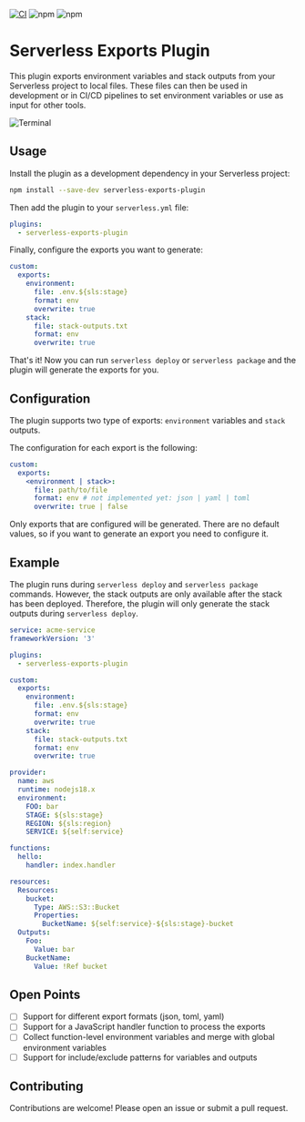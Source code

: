[![CI](https://github.com/zirkelc/serverless-exports-plugin/actions/workflows/ci.yml/badge.svg)](https://github.com/zirkelc/serverless-exports-plugin/actions/workflows/ci.yml)
![npm](https://img.shields.io/npm/v/serverless-exports-plugin)
![npm](https://img.shields.io/npm/dt/serverless-exports-plugin)

# Serverless Exports Plugin
This plugin exports environment variables and stack outputs from your Serverless project to local files.
These files can then be used in development or in CI/CD pipelines to set environment variables or use as input for other tools.

![Terminal](https://github.com/zirkelc/serverless-exports-plugin/assets/950244/9e77e49a-fe43-4457-8d5b-4c1942141ee1)

## Usage
Install the plugin as a development dependency in your Serverless project:
```bash
npm install --save-dev serverless-exports-plugin
```

Then add the plugin to your `serverless.yml` file:
```yaml
plugins:
  - serverless-exports-plugin
```

Finally, configure the exports you want to generate:
```yaml
custom:
  exports:
    environment:
      file: .env.${sls:stage}
      format: env 
      overwrite: true
    stack:
      file: stack-outputs.txt
      format: env
      overwrite: true
```

That's it! Now you can run `serverless deploy` or `serverless package` and the plugin will generate the exports for you.

## Configuration
The plugin supports two type of exports: `environment` variables and `stack` outputs.

The configuration for each export is the following:
```yaml
custom:
  exports:
    <environment | stack>:
      file: path/to/file
      format: env # not implemented yet: json | yaml | toml
      overwrite: true | false
```

Only exports that are configured will be generated. There are no default values, so if you want to generate an export you need to configure it.

## Example
The plugin runs during `serverless deploy` and `serverless package` commands. However, the stack outputs are only available after the stack has been deployed. Therefore, the plugin will only generate the stack outputs during `serverless deploy`.

```yaml
service: acme-service
frameworkVersion: '3'

plugins:
  - serverless-exports-plugin

custom:
  exports:
    environment:
      file: .env.${sls:stage}
      format: env
      overwrite: true    
    stack:
      file: stack-outputs.txt
      format: env
      overwrite: true    

provider:
  name: aws
  runtime: nodejs18.x
  environment:
    FOO: bar
    STAGE: ${sls:stage}
    REGION: ${sls:region}
    SERVICE: ${self:service}

functions:
  hello:
    handler: index.handler

resources:
  Resources:
    bucket:
      Type: AWS::S3::Bucket
      Properties:
        BucketName: ${self:service}-${sls:stage}-bucket
  Outputs:
    Foo:
      Value: bar
    BucketName:
      Value: !Ref bucket
```

## Open Points
- [ ] Support for different export formats (json, toml, yaml)
- [ ] Support for a JavaScript handler function to process the exports
- [ ] Collect function-level environment variables and merge with global environment variables
- [ ] Support for include/exclude patterns for variables and outputs

## Contributing
Contributions are welcome! Please open an issue or submit a pull request.

